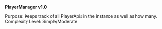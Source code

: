 **PlayerManager v1.0**

Purpose: Keeps track of all PlayerApis in the instance as well as how many.<br/>
Complexity Level: Simple/Moderate
